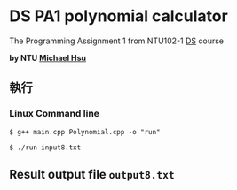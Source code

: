 # DS PA1 polynomial calculator

The Programming Assignment 1 from NTU102-1 [DS](https://ceiba.ntu.edu.tw/course/a5436b/index.htm) course

**by NTU [Michael Hsu](http://michaelhsu.tw/ "blog")**

## 執行
### Linux Command line

```
$ g++ main.cpp Polynomial.cpp -o "run"

$ ./run input8.txt
```

## Result output file `output8.txt`
